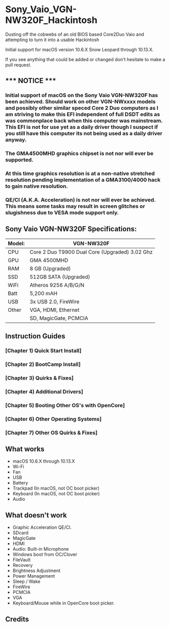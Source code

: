 # Sony_Vaio_VGN-NW320F_Hackintosh
Dusting off the cobwebs of an old BIOS based Core2Duo Vaio and attempting to turn it into a usable Hackintosh

Initial support for macOS version 10.6.X Snow Leopard through 10.13.X.

If you see anything that could be added or changed don't hesitate to make a pull request.


## *** NOTICE ***
### Initial support of macOS on the Sony Vaio VGN-NW320F has been achieved. Should work on other VGN-NWxxxx models and possibly other similar speced Core 2 Duo computers as I am striving to make this EFI independent of full DSDT edits as was commonplace back when this computer was mainstream. This EFI is not for use yet as a daily driver though I suspect if you still have this computer its not being used as a daily driver anyway. 
### The GMA4500MHD graphics chipset is not nor will ever be supported.
### At this time graphics resolution is at a non-native stretched resolution pending implementation of a GMA3100/4000 hack to gain native resolution.
### QE/CI (A.K.A. Acceleration) is not nor will ever be achieved. This means some tasks may result in screen glitches or slugishness due to VESA mode support only.

## Sony Vaio VGN-NW320F Specifications:

| Model: | VGN-NW320F |
|---|----------|
|CPU| Core 2 Duo T9900 Dual Core (Upgraded) 3.02 Ghz |
|GPU| GMA 4500MHD |
|RAM| 8 GB (Upgraded) |
|SSD| 512GB SATA (Upgraded) |
|WiFi| Atheros 9256 A/B/G/N |
|Batt| 5,200 mAH |
|USB| 3x USB 2.0, FireWire |
|Other| VGA, HDMI, Ethernet |
|     | SD, MagicGate, PCMCIA |



## Instruction Guides

### [Chapter 1) Quick Start Install]
### [Chapter 2) BootCamp Install]
### [Chapter 3) Quirks & Fixes]
### [Chapter 4) Additional Drivers]
### [Chapter 5) Booting Other OS's with OpenCore]
### [Chapter 6) Other Operating Systems]
### [Chapter 7) Other OS Quirks & Fixes]



## What works 

- macOS 10.6.X through 10.13.X
- Wi-Fi
- Fan
- USB
- Battery
- Trackpad (In macOS, not OC boot picker)
- Keyboard (In macOS, not OC boot picker)
- Audio



## What doesn't work

- Graphic Acceleration QE/CI.
- SDcard
- MagicGate
- HDMI
- Audio: Built-in Microphone
- Windows boot from OC/Clover
- FileVault
- Recovery
- Brightness Adjustment
- Power Management
- Sleep / Wake
- FireWire
- PCMCIA
- VGA
- Keyboard/Mouse while in OpenCore boot picker. 



## Credits
